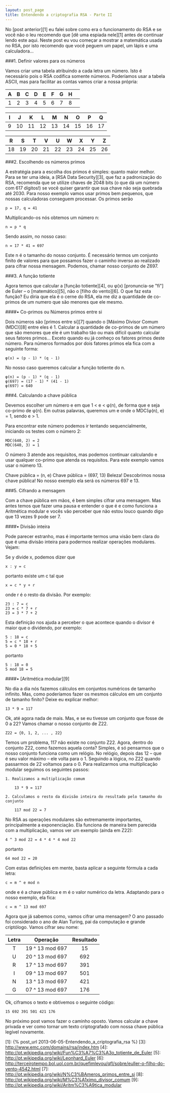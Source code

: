 ```yaml
---
layout: post_page
title: Entendendo a criptografia RSA - Parte II
---
```

No [post anterior][1] eu falei sobre como era o funcionamento do RSA e se você não o leu recomendo que [dê uma espiada nele][1] antes de continuar lendo este aqui. Neste post eu vou começar a mostrar a matemática usada no RSA, por isto recomendo que você peguem um papel, um lápis e uma calculadora…

###1. Definir valores para os números

Vamos criar uma tabela atribuindo a cada letra um número. Isto é necessário pois o RSA codifica somente números. Poderíamos usar a tabela ASCII, mas para facilitar as contas vamos criar a nossa própria:

|  A  |  B  |  C  |  D  |  E  |  F  |  G  |  H  | |
|:---:|:---:|:---:|:---:|:---:|:---:|:---:|:---:|-|
|  1  |  2  |  3  |  4  |  5  |  6  |  7  |  8  | |


|  I  |  J  |  K  |  L  |  M  |  N  |  O  |  P  |  Q  |
|:---:|:---:|:---:|:---:|:---:|:---:|:---:|:---:|:---:|
|  9  | 10  | 11  | 12  | 13  | 14  | 15  | 16  | 17  |


|  R  |  S  |  T  |  V  |  U  |  W  |  X  |  Y  |  Z  |
|:---:|:---:|:---:|:---:|:---:|:---:|:---:|:---:|:---:|
| 18  | 19  | 20  | 21  | 22  | 23  | 24  | 25  | 26  |

###2. Escolhendo os números primos

A estratégia para a escolha dos primos é simples: quanto maior melhor. Para se ter uma ideia, a [RSA Data Security][3], que faz a padronização do RSA, recomenda que se utilize chaves de 2048 bits (o que dá um número com 617 dígitos!) se você quiser garantir que sua chave não seja quebrada até 2030. Para nosso exemplo vamos usar primos bem pequenos, que nossas calculadoras conseguem processar. Os primos serão

    p = 17, q = 41

Multiplicando-os nós obtemos um número n:

    n = p * q

Sendo assim, no nosso caso:

    n = 17 * 41 = 697

Este n é o tamanho do nosso conjunto. É necessário termos um conjunto finito de valores para que possamos fazer o caminho inverso ao realizado para cifrar nossa mensagem. Podemos, chamar nosso conjunto de Z697.

###3. A função totiente

Agora temos que calcular a [função totiente][4], ou φ(x) \[pronuncia-se "fi"\] de Euler – o [matemático][5], não o [filho do vento][6]. O que faz esta função? Eu diria que ela é o cerne do RSA, ela me diz a quantidade de co-primos de um numero que são menores que ele mesmo.

 
####• Co-primos ou Números primos entre si

Dois números são [primos entre si][7] quando o [Máximo Divisor Comum (MDC)][8] entre eles é 1.
Calcular a quantidade de co-primos de um número que são menores que ele é um trabalho tão ou mais difícil quanto calcular seus fatores primos… Exceto quando eu já conheço os fatores primos deste número. Para números formados por dois fatores primos ela fica com a seguinte forma:

    φ(x) = (p - 1) * (q - 1)

No nosso caso queremos calcular a função totiente do n.

    φ(n) = (p - 1) * (q - 1)
    φ(697) = (17 - 1) * (41 - 1)
    φ(697) = 640

###4. Calculando a chave pública

Devemos escolher um número e em que 1 < e < φ(n), de forma que e seja co-primo de φ(n). Em outras palavras, queremos um e onde o MDC(φ(n), e) = 1, sendo e > 1.

Para encontrar este número podemos ir tentando sequencialmente, iniciando os testes com o número 2:

    MDC(640, 2) = 2
    MDC(640, 3) = 1

O número 3 atende aos requisitos, mas podemos continuar calculando e usar qualquer co-primo que atenda os requisitos. Para este exemplo vamos usar o número 13.

Chave pública = (n, e)
Chave pública = (697, 13)
Beleza! Descobrimos nossa chave pública! No nosso exemplo ela será os números 697 e 13.

###5. Cifrando  a mensagem

Com a chave pública em mãos, é bem simples cifrar uma mensagem. Mas antes temos que fazer uma pausa e entender o que é e como funciona a Aritmética modular e vocês vão perceber que não estou louco quando digo que 13 vezes 9 pode ser 7.

####• Divisão inteira

Pode parecer estranho, mas é importante termos uma visão bem clara do que é uma divisão inteira para podermos realizar operações modulares. Vejam:

Se y divide x, podemos dizer que

    x : y = c

portanto existe um c tal que

    x = c * y + r

onde r é o resto da divisão. Por exemplo:

    23 : 7 = c
    23 = c * 7 + r
    23 = 3 * 7 + 2

Esta definição nos ajuda a perceber o que acontece quando o divisor é maior que o dividendo, por exemplo:

    5 : 18 = c
    5 = c * 18 + r
    5 = 0 * 18 + 5

portanto

    5 : 18 = 0
    5 mod 18 = 5

####• [Aritmética modular][9]

No dia a dia nós fazemos cálculos em conjuntos numéricos de tamanho infinito. Mas, como poderíamos fazer os mesmos cálculos em um conjunto de tamanho finito? Deixe eu explicar melhor:

    13 * 9 = 117

Ok, até agora nada de mais. Mas, e se eu tivesse um conjunto que fosse de 0 a 22? Vamos chamar o nosso conjunto de Z22.

    Z22 = {0, 1, 2, ... , 22}

Temos um problema, 117 não existe no conjunto Z22. Agora, dentro do conjunto Z22, como fazemos aquela conta? Simples, é só pensarmos que o nosso conjunto funciona como um relógio. No relógio, depois das 12 – que é seu valor máximo – ele volta para o 1. Seguindo a lógica, no Z22 quando passarmos de 22 voltamos para o 0. Para realizarmos uma multiplicação modular seguimos os seguintes passos:

    1. Realizamos a multiplicação comum

        13 * 9 = 117
    
    2. Calculamos o resto da divisão inteira do resultado pelo tamanho do conjunto

        117 mod 22 = 7

No RSA as operações modulares são extremamente importantes, principalmente a exponenciação. Ela funciona de maneira bem parecida com a multiplicação, vamos ver um exemplo (ainda em Z22):

    4 ^ 3 mod 22 = 4 * 4 * 4 mod 22

portanto

    64 mod 22 = 20

Com estas definições em mente, basta aplicar a seguinte fórmula a cada letra:

    c = m ^ e mod n

onde e é a chave pública e m é o valor numérico da letra. Adaptando para o nosso exemplo, ela fica:

    c = m ^ 13 mod 697

Agora que já sabemos como, vamos cifrar uma mensagem? O ano passado foi considerado o ano de Alan Turing, pai da computação e grande criptólogo. Vamos cifrar seu nome: 

| Letra |     Operação    | Resultado |
|:-----:|:---------------:|:---------:|
|   T   | 19 ^ 13 mod 697 |    15     |
|   U   | 20 ^ 13 mod 697 |    692    |
|   R   | 17 ^ 13 mod 697 |    391    |
|   I   | 09 ^ 13 mod 697 |    501    |
|   N   | 13 ^ 13 mod 697 |    421    |
|   G   | 07 ^ 13 mod 697 |    176    |

Ok, ciframos o texto e obtivemos o seguinte código:

    15 692 391 501 421 176

No próximo post vamos fazer o caminho oposto. Vamos calcular a chave privada e ver como tornar um texto criptografado com nossa chave pública legível novamente.

[1]: {% post_url 2013-06-05-Entendendo_a_criptografia_rsa %}
[3]: http://www.emc.com/domains/rsa/index.htm
[4]: http://pt.wikipedia.org/wiki/Fun%C3%A7%C3%A3o_totiente_de_Euler
[5]: http://pt.wikipedia.org/wiki/Leonhard_Euler
[6]: http://terceirotempo.bol.uol.com.br/quefimlevou/qfl/sobre/euller-o-filho-do-vento-4542.html
[7]: http://pt.wikipedia.org/wiki/N%C3%BAmeros_primos_entre_si
[8]: http://pt.wikipedia.org/wiki/M%C3%A1ximo_divisor_comum
[9]: http://pt.wikipedia.org/wiki/Aritm%C3%A9tica_modular
